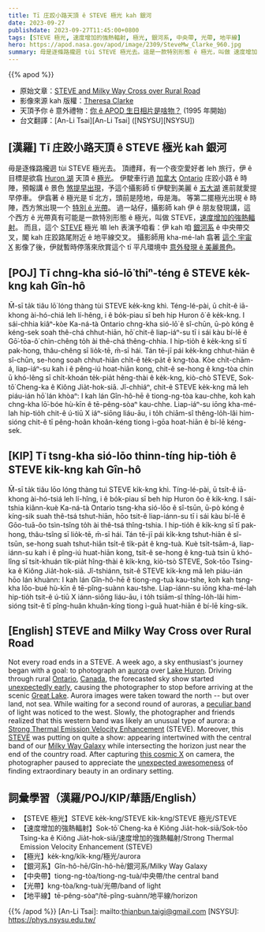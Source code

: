 ```yaml
---
title: Tī 庄跤小路天頂 ê STEVE 極光 kah 銀河
date: 2023-09-27
publishdate: 2023-09-27T11:45:00+0800
tags: [STEVE 極光, 速度增加的強熱輻射, 極光, 銀河系, 中央帶, 光帶, 地平線]
hero: https://apod.nasa.gov/apod/image/2309/SteveMw_Clarke_960.jpg
summary: 毋是逐條路攏迵 tùi STEVE 極光去。這是一款特別形態 ê 極光，叫做 速度增加的強熱輻射。
---
```


{{% apod %}}

- 原始文章：[STEVE and Milky Way Cross over Rural Road](https://apod.nasa.gov/apod/ap230927.html)
- 影像來源 kah 版權：[Theresa Clarke](https://www.instagram.com/tc_1865/)
- 天頂予你 ê 意外禮物：[你 ê APOD 生日相片是啥物？](https://apod.nasa.gov/apod/calendar/allyears.html) (1995 年開始)
- 台文翻譯：[An-Li Tsai][An-Li Tsai] ([NSYSU][NSYSU])

## [漢羅] Tī 庄跤小路天頂 ê STEVE 極光 kah 銀河
毋是逐條路攏迵 tùi STEVE 極光去。
頂禮拜，有一个夜空愛好者 leh 旅行，伊 ê 目標是欲翕 [Huron 湖][Lake Huron] 天頂 ê [極光][aurora]。
伊駛車行過 [加拿大][Canada] [Ontario][Ontario] 庄跤小路 ê 時陣，預報講 ê 景色 [煞提早出現][unexpectedly early]，予這个攝影師 tī 伊駛到美麗 ê [五大湖][Great Lake] 進前就愛提早停車。
伊翕著 ê 極光是 tī 北方，頭前是陸地，毋是海。
等第二擺極光出現 ê 時陣，西方煞出現一个 [特別 ê 光帶][peculiar band]。
過一站仔，攝影師 kah 伊 ê 朋友發現講，這个西方 ê 光帶真有可能是一款特別形態 ê 極光，叫做 STEVE，[速度增加的強熱輻射][Strong Thermal Emission Velocity Enhancement]。
而且，這个 [STEVE][STEVE] 極光 嘛 leh 表演予咱看：伊 kah 咱 [銀河系][Milky Way Galaxy] ê 中央帶交叉，閣 kah 庄跤路尾附近 ê 地平線交叉。
攝影師用 kha-mé-lah 翕著 [這个 宇宙 X][this cosmic X] 影像了後，伊就暫時停落來欣賞這个 tī 平凡環境中 [意外發現 ê 美麗景色][unexpected awesomeness]。

## [POJ] Tī chng-kha sió-lō͘ thiⁿ-téng ê STEVE ke̍k-kng kah Gîn-hô
M̄-sī ta̍k tiâu lō͘ lóng thàng tùi STEVE ke̍k-kng khì.
Téng-lé-pài, ū chi̍t-ê iā-khong ài-hó-chiá leh lí-hêng, i ê bo̍k-piau sī beh hip Huron ô͘ ê ke̍k-kng.
I sái-chhia kiâⁿ-kòe Ka-ná-tà Ontario chng-kha sió-lō͘ ê sî-chūn, ū-pò kóng ê kéng-sek soah thê-chá chhut-hiān, hō͘ chit-ê liap-iáⁿ-su tī i sái kàu bí-lē ê Gō͘-tōa-ô͘ chìn-chêng to̍h ài thê-chá thêng-chhia.
I hip-tio̍h ê ke̍k-kng sī tī pak-hong, thâu-chêng sī lio̍k-tē, m̄-sī hái.
Tán tē-jī pái ke̍k-kng chhut-hiān ê sî-chūn, se-hong soah chhut-hiān chi̍t-ê te̍k-pa̍t ê kng-tòa.
Kòe chi̍t-chām-á, liap-iáⁿ-su kah i ê pêng-iú hoat-hiān kong, chit-ê se-hong ê kng-tòa chin ū khó-lêng sī chi̍t-khoán te̍k-pia̍t hêng-thài ê ke̍k-kng, kiò-chò STEVE, Sok-tō͘ Cheng-ka ê Kiông Jia̍t-hok-siā.
Jî-chhiáⁿ, chit-ê STEVE ke̍k-kng mā leh piáu-ián hō͘ lán khòaⁿ: I kah lán Gîn-hô-hē ê tiong-ng-tòa kau-chhe, koh kah chng-kha lō͘-bóe hù-kīn ê tē-pêng-sòaⁿ kau-chhe.
Liap-iáⁿ-su iōng kha-mé-lah hip-tio̍h chit-ê ú-tiū X iáⁿ-siōng liáu-āu, i to̍h chiām-sî thêng-lo̍h-lâi him-sióng chit-ê tī pêng-hoân khoân-kéng tiong ì-gōa hoat-hiān ê bí-lē kéng-sek.

## [KIP] Tī tsng-kha sió-lōo thinn-tíng hip-tio̍h ê STEVE ki̍k-kng kah Gîn-hô
M̄-sī ta̍k tiâu lōo lóng thàng tuì STEVE ki̍k-kng khì.
Tíng-lé-pài, ū tsi̍t-ê iā-khong ài-hó-tsiá leh lí-hîng, i ê bo̍k-piau sī beh hip Huron ôo ê ki̍k-kng.
I sái-tshia kiânn-kuè Ka-ná-tà Ontario tsng-kha sió-lōo ê sî-tsūn, ū-pò kóng ê kíng-sik suah thê-tsá tshut-hiān, hōo tsit-ê liap-iánn-su tī i sái kàu bí-lē ê Gōo-tuā-ôo tsìn-tsîng to̍h ài thê-tsá thîng-tshia.
I hip-tio̍h ê ki̍k-kng sī tī pak-hong, thâu-tsîng sī lio̍k-tē, m̄-sī hái.
Tán tē-jī pái ki̍k-kng tshut-hiān ê sî-tsūn, se-hong suah tshut-hiān tsi̍t-ê ti̍k-pa̍t ê kng-tuà.
Kuè tsi̍t-tsām-á, liap-iánn-su kah i ê pîng-iú huat-hiān kong, tsit-ê se-hong ê kng-tuà tsin ū khó-lîng sī tsi̍t-khuán ti̍k-pia̍t hîng-thài ê ki̍k-kng, kiò-tsò STEVE, Sok-tōo Tsing-ka ê Kiông Jia̍t-hok-siā.
Jî-tshiánn, tsit-ê STEVE ki̍k-kng mā leh piáu-ián hōo lán khuànn: I kah lán Gîn-hô-hē ê tiong-ng-tuà kau-tshe, koh kah tsng-kha lōo-bué hù-kīn ê tē-pîng-suànn kau-tshe.
Liap-iánn-su iōng kha-mé-lah hip-tio̍h tsit-ê ú-tiū X iánn-siōng liáu-āu, i to̍h tsiām-sî thîng-lo̍h-lâi him-sióng tsit-ê tī pîng-huân khuân-kíng tiong ì-guā huat-hiān ê bí-lē kíng-sik.

## [English] STEVE and Milky Way Cross over Rural Road
Not every road ends in a STEVE.
A week ago, a sky enthusiast's journey began with a goal: to photograph an [aurora][aurora] over [Lake Huron][Lake Huron].
Driving through rural [Ontario][Ontario], [Canada][Canada], the forecasted sky show started [unexpectedly early][unexpectedly early], causing the photographer to stop before arriving at the scenic [Great Lake][Great Lake].
Aurora images were taken toward the north -- but over land, not sea.
While waiting for a second round of auroras, a [peculiar band][peculiar band] of light was noticed to the west.
Slowly, the photographer and friends realized that this western band was likely an unusual type of aurora: a [Strong Thermal Emission Velocity Enhancement][Strong Thermal Emission Velocity Enhancement] (STEVE).
Moreover, this [STEVE][STEVE] was putting on quite a show: appearing intertwined with the central band of our [Milky Way Galaxy][Milky Way Galaxy] while intersecting the horizon just near the end of the country road.
After capturing [this cosmic X][this cosmic X] on camera, the photographer paused to appreciate the [unexpected awesomeness][unexpected awesomeness] of finding extraordinary beauty in an ordinary setting.

## 詞彙學習（漢羅/POJ/KIP/華語/English）
- 【STEVE 極光】STEVE ke̍k-kng/STEVE ki̍k-kng/STEVE 極光/STEVE
- 【速度增加的強熱輻射】Sok-tō͘ Cheng-ka ê Kiông Jia̍t-hok-siā/Sok-tōo Tsing-ka ê Kiông Jia̍t-hok-siā/速度增加的強熱輻射/Strong Thermal Emission Velocity Enhancement (STEVE)
- 【極光】ke̍k-kng/ki̍k-kng/極光/aurora
- 【銀河系】Gîn-hô-hē/Gîn-hô-hē/銀河系/Milky Way Galaxy
- 【中央帶】tiong-ng-tòa/tiong-ng-tuà/中央帶/the central band
- 【光帶】kng-tòa/kng-tuà/光帶/band of light
- 【地平線】tē-pêng-sòaⁿ/tē-pîng-suànn/地平線/horizon

{{% /apod %}}
[An-Li Tsai]: mailto:thianbun.taigi@gmail.com
[NSYSU]: https://phys.nsysu.edu.tw/

[copyright]: https://apod.nasa.gov/apod/fap/lib/about_apod.html#srapply
[License]: https://creativecommons.org/licenses/by/2.0/

[aurora]:https://spaceplace.nasa.gov/aurora/
[Lake Huron]:https://youtu.be/iM73QjPiiwU
[Ontario]:https://en.wikipedia.org/wiki/Ontario
[Canada]:https://en.wikipedia.org/wiki/Canada
[unexpectedly early]:https://spaceweather.com/archive.php?view=1&day=18&month=09&year=2023
[Great Lake]:https://en.wikipedia.org/wiki/Great_Lakes
[peculiar band]:https://apod.nasa.gov/apod/ap210505.html
[Strong Thermal Emission Velocity Enhancement]:https://en.wikipedia.org/wiki/STEVE
[STEVE]:https://apod.nasa.gov/apod/ap201117.html
[Milky Way Galaxy]:https://solarsystem.nasa.gov/resources/285/the-milky-way-galaxy/
[this cosmic X]:https://www.instagram.com/p/CxZdU7rsPiW/
[unexpected awesomeness]:https://medicaregranny.com/wp-content/uploads/2019/11/5cfa3122210000690de6bfca.jpeg
